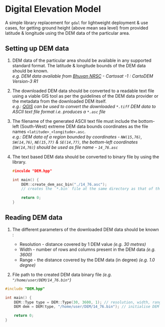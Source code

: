 # Digital Elevation Model

A simple library replacement for `gdal` for lightweight deployment & use cases, for getting ground height (above mean sea level)
from provided latitude & longitude using the DEM data of the particular area. 



## Setting up DEM data

1. DEM data of the particular area should be available in any supported standard format.
The latitude & longitude bounds of the DEM data should be known.\
_e.g. DEM data available from [Bhuvan NRSC](https://bhuvan-app3.nrsc.gov.in/data/download/index.php) - Cartosat -1 : CartoDEM Version-3 R1_

2. The downloaded DEM data should be converted to a readable text file using a viable GIS tool 
as per the guidelines of the DEM data provider or the metadata from the downloaded DEM itself.\
_e.g.: [QGIS](https://qgis.org/en/site/) can be used to convert the downloaded `*.tiff` DEM data to ASCII text file format i.e. produces a `*.asc` file_

3. The filename of the generated ASCII text file must include the bottom-left (South-West) extreme 
DEM data bounds coordinates as the file names `<latitude>_<longitude>.asc`.\
_e.g.: DEM data of a region bounded by coordinates - `NW(15,76)`, `SW(14,76)`, `NE(15,77)` & `SE(14,77)`, 
the bottom-left coordinates (`SW(14,76)`) should be used as file name - `14_76.asc`_

4. The text based DEM data should be converted to binary file by using the library. 
    ```cpp
    #inculde "DEM.hpp"

    int main() {
        DEM::create_dem_asc_bin("./14_76.asc");
        // creates the `*.bin` file at the same directory as that of the `*.asc` file.

        return 0;
    }
    ```


## Reading DEM data

1. The different parameters of the downloaded DEM data should be known :
    - Resolution - distance covered by 1 DEM value _(e.g. 30 metres)_
    - Width - number of rows and columns present in the DEM data _(e.g. 3600)_
    - Range - the distance covered by the DEM data (in degree) _(e.g. 1.0 degree)_

2. File path to the created DEM data binary file _(e.g. `"/home/user/DEM/14_76.bin"`)_

```cpp
#include "DEM.hpp"

int main() {
    DEM::Type type = DEM::Type(30, 3600, 1); // resolution, width, range
    DEM dem = DEM(type, "/home/user/DEM/14_76.bin"); // initialise DEM

    return 0;
}
```

